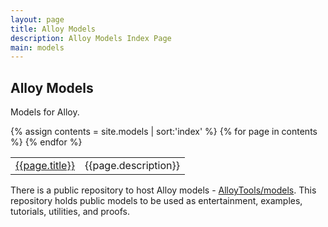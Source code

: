 ```yaml
---
layout: page
title: Alloy Models
description: Alloy Models Index Page
main: models
---
```


## Alloy Models

Models for Alloy.

<table>
{% assign contents = site.models | sort:'index' %}
{% for page in contents %}
<tr>
      <td class="title" >
            <a href="{{page.url}}">{{page.title}}</a>
      </td>
      <td>{{page.description}}</td>
</tr>
{% endfor %}
</table>

There is a public repository to host Alloy models -
[AlloyTools/models](https://github.com/AlloyTools/models). This repository
holds public models to be used as entertainment, examples, tutorials,
utilities, and proofs.

